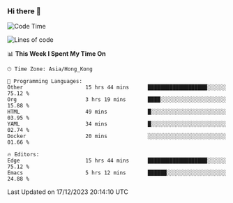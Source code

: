 ### Hi there 👋

<!--
**nicehiro/nicehiro** is a ✨ _special_ ✨ repository because its `README.md` (this file) appears on your GitHub profile.

Here are some ideas to get you started:

- 🔭 I’m currently working on ...
- 🌱 I’m currently learning ...
- 👯 I’m looking to collaborate on ...
- 🤔 I’m looking for help with ...
- 💬 Ask me about ...
- 📫 How to reach me: ...
- 😄 Pronouns: ...
- ⚡ Fun fact: ...
-->

<!--START_SECTION:waka-->
![Code Time](http://img.shields.io/badge/Code%20Time-159%20hrs%206%20mins-blue)

![Lines of code](https://img.shields.io/badge/From%20Hello%20World%20I%27ve%20Written-2.6%20million%20lines%20of%20code-blue)

📊 **This Week I Spent My Time On** 

```text
🕑︎ Time Zone: Asia/Hong_Kong

💬 Programming Languages: 
Other                    15 hrs 44 mins      ███████████████████░░░░░░   75.12 % 
Org                      3 hrs 19 mins       ████░░░░░░░░░░░░░░░░░░░░░   15.88 % 
HTML                     49 mins             █░░░░░░░░░░░░░░░░░░░░░░░░   03.95 % 
YAML                     34 mins             █░░░░░░░░░░░░░░░░░░░░░░░░   02.74 % 
Docker                   20 mins             ░░░░░░░░░░░░░░░░░░░░░░░░░   01.66 % 

🔥 Editors: 
Edge                     15 hrs 44 mins      ███████████████████░░░░░░   75.12 % 
Emacs                    5 hrs 12 mins       ██████░░░░░░░░░░░░░░░░░░░   24.88 % 
```


 Last Updated on 17/12/2023 20:14:10 UTC
<!--END_SECTION:waka-->
